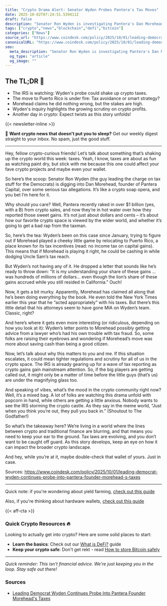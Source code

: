 ```yaml
---
title: "Crypto Drama Alert: Senator Wyden Probes Pantera's Tax Moves"
date: 2025-10-02T07:24:51.539411Z
draft: false
description: "Senator Ron Wyden is investigating Pantera's Dan Morehead over potential tax evasion related to crypto gains. What you need to know!"
tags: ["crypto","news","blockchain","defi","bitcoin"]
categories: ["News"]
source_url: "https://www.coindesk.com/policy/2025/10/01/leading-democrat-wyden-continues-probe-into-pantera-founder-morehead-s-taxes"
canonicalURL: "https://www.coindesk.com/policy/2025/10/01/leading-democrat-wyden-continues-probe-into-pantera-founder-morehead-s-taxes"
seo:
  meta_description: "Senator Ron Wyden is investigating Pantera's Dan Morehead over potential tax evasion related to crypto gains. What you need to know!"
  og_type: "article"
  og_image: ""
---
```


## The TL;DR 📝

- The IRS is watching: Wyden's probe could shake up crypto taxes.
- The move to Puerto Rico is under fire: Tax avoidance or smart strategy?
- Morehead claims he did nothing wrong, but the stakes are high.
- Wyden's inquiry highlights the growing scrutiny on crypto profits.
- Another day in crypto: Expect twists as this story unfolds!

{{< newsletter-inline >}}

📧 **Want crypto news that doesn't put you to sleep?** Get our weekly digest straight to your inbox. No spam, just the good stuff.

---

Hey, fellow crypto-curious friends! Let’s talk about something that’s shaking up the crypto world this week: taxes. Yeah, I know, taxes are about as fun as watching paint dry, but stick with me because this one could affect your fave crypto projects and maybe even your wallet.

So here’s the scoop: Senator Ron Wyden (the guy leading the charge on tax stuff for the Democrats) is digging into Dan Morehead, founder of Pantera Capital, over some serious tax allegations. It’s like a crypto soap opera, and you bet I’m here for it. 

Why should you care? Well, Pantera recently raked in over $1 billion (yes, with a B) from crypto sales, and now they’re in hot water over how they reported those sweet gains. It’s not just about dollars and cents – it’s about how our favorite crypto space is viewed by the wider world, and whether it’s going to get a bad rap from the taxman.

So, here’s the tea: Wyden’s been on this case since January, trying to figure out if Morehead played a cheeky little game by relocating to Puerto Rico, a place known for its tax incentives (read: no income tax on capital gains). This means that if Morehead is playing it right, he could be cashing in while dodging Uncle Sam’s tax reach. 

But Wyden’s not having any of it. He dropped a letter that sounds like he’s ready to throw down: "It is my understanding your share of these gains … was hundreds of millions of dollars... even though the lion’s share of these gains accrued while you still resided in California.” Ouch! 

Now, it gets a bit murky. Apparently, Morehead has claimed all along that he’s been doing everything by the book. He even told the New York Times earlier this year that he “acted appropriately” with his taxes. But there’s this little detail that his attorneys seem to have gone MIA on Wyden’s team. Classic, right? 

And here’s where it gets even more interesting (or ridiculous, depending on how you look at it): Wyden’s letter points to Morehead possibly getting advice from a lawyer who’s had his own trouble with tax fraud. So, some folks are raising their eyebrows and wondering if Morehead’s move was more about saving cash than being a good citizen.

Now, let’s talk about why this matters to you and me. If this situation escalates, it could mean tighter regulations and scrutiny for all of us in the crypto space. The IRS is already gearing up for a wave of tax reporting as crypto gains gain mainstream attention. So, if the big players are getting called out, it might only be a matter of time before the little guys (that’s us) are under the magnifying glass too.

And speaking of vibes, what’s the mood in the crypto community right now? Well, it’s a mixed bag. A lot of folks are watching this drama unfold with popcorn in hand, while others are getting a little anxious. Nobody wants to see the IRS storming the crypto castle. As they say in the meme world, “Just when you think you’re out, they pull you back in.” (Shoutout to The Godfather!) 

So what’s the takeaway here? We’re living in a world where the lines between crypto and traditional finance are blurring, and that means you need to keep your ear to the ground. Tax laws are evolving, and you don’t want to be caught off guard. As this story develops, keep an eye on how it can impact the broader crypto landscape. 

And hey, while you’re at it, maybe double-check that wallet of yours. Just in case.

Sources:
https://www.coindesk.com/policy/2025/10/01/leading-democrat-wyden-continues-probe-into-pantera-founder-morehead-s-taxes

---

Quick note: if you're wondering about yield farming, [check out this guide](/pages/yield-farming-explained/)

Also, if you're thinking about hardware wallets, [check out this guide](/pages/best-hardware-wallets/)

{{< aff-cta >}}

### Quick Crypto Resources 🔥

Looking to actually get into crypto? Here are some solid places to start:
- **Learn the basics**: Check out our [What is DeFi?](/pages/what-is-defi/) guide
- **Keep your crypto safe**: Don't get rekt - read [How to store Bitcoin safely](/pages/how-to-store-bitcoin-safely/)


---

_Quick reminder: This isn't financial advice. We're just keeping you in the loop. Stay safe out there!_

### Sources
- [Leading Democrat Wyden Continues Probe Into Pantera Founder Morehead's Taxes](https://www.coindesk.com/policy/2025/10/01/leading-democrat-wyden-continues-probe-into-pantera-founder-morehead-s-taxes)

